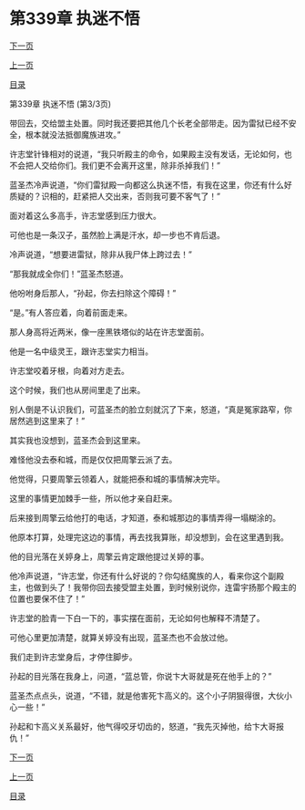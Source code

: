 <h1>第339章   执迷不悟</h1>
            <div><p><a href="./1017_%E7%AC%AC340%E7%AB%A0_%E6%9C%88%E8%9A%80.md">下一页</a></p><p><a href="./1015_%E7%AC%AC339%E7%AB%A0_%E6%89%A7%E8%BF%B7%E4%B8%8D%E6%82%9F.md">上一页</a></p><p><a href="../">目录</a></p></div>
            <div><p>第339章   执迷不悟 (第3/3页)</p><p>带回去，交给盟主处置。同时我还要把其他几个长老全部带走。因为雷狱已经不安全，根本就没法抵御魔族进攻。”</p><p>许志堂针锋相对的说道，“我只听殿主的命令，如果殿主没有发话，无论如何，也不会把人交给你们。我们更不会离开这里，除非杀掉我们！”</p><p>蓝圣杰冷声说道，“你们雷狱殿一向都这么执迷不悟，有我在这里，你还有什么好质疑的？识相的，赶紧把人交出来，否则我可要不客气了！”</p><p>面对着这么多高手，许志堂感到压力很大。</p><p>可他也是一条汉子，虽然脸上满是汗水，却一步也不肯后退。</p><p>冷声说道，“想要进雷狱，除非从我尸体上跨过去！”</p><p>“那我就成全你们！”蓝圣杰怒道。</p><p>他吩咐身后那人，“孙起，你去扫除这个障碍！”</p><p>“是。”有人答应着，向着前面走来。</p><p>那人身高将近两米，像一座黑铁塔似的站在许志堂面前。</p><p>他是一名中级灵王，跟许志堂实力相当。</p><p>许志堂咬着牙根，向着对方走去。</p><p>这个时候，我们也从房间里走了出来。</p><p>别人倒是不认识我们，可蓝圣杰的脸立刻就沉了下来，怒道，“真是冤家路窄，你居然逃到这里来了！”</p><p>其实我也没想到，蓝圣杰会到这里来。</p><p>难怪他没去泰和城，而是仅仅把周擎云派了去。</p><p>他觉得，只要周擎云领着人，就能把泰和城的事情解决完毕。</p><p>这里的事情更加棘手一些，所以他才亲自赶来。</p><p>后来接到周擎云给他打的电话，才知道，泰和城那边的事情弄得一塌糊涂的。</p><p>他原本打算，处理完这边的事情，再去找我算账，却没想到，会在这里遇到我。</p><p>他的目光落在关婷身上，周擎云肯定跟他提过关婷的事。</p><p>他冷声说道，“许志堂，你还有什么好说的？你勾结魔族的人，看来你这个副殿主，也做到头了！我带你回去接受盟主处置，到时候别说你，连雷宇扬那个殿主的位置也要保不住了！”</p><p>许志堂的脸青一下白一下的，事实摆在面前，无论如何也解释不清楚了。</p><p>可他心里更加清楚，就算关婷没有出现，蓝圣杰也不会放过他。</p><p>我们走到许志堂身后，才停住脚步。</p><p>孙起的目光落在我身上，问道，“蓝总管，你说卞大哥就是死在他手上的？”</p><p>蓝圣杰点点头，说道，“不错，就是他害死卞高义的。这个小子阴狠得很，大伙小心一些！”</p><p>孙起和卞高义关系最好，他气得咬牙切齿的，怒道，“我先灭掉他，给卞大哥报仇！”</p></div>
            <div><p><a href="./1017_%E7%AC%AC340%E7%AB%A0_%E6%9C%88%E8%9A%80.md">下一页</a></p><p><a href="./1015_%E7%AC%AC339%E7%AB%A0_%E6%89%A7%E8%BF%B7%E4%B8%8D%E6%82%9F.md">上一页</a></p><p><a href="../">目录</a></p></div>